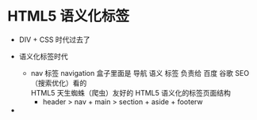 # HTML5 语义化标签


 - DIV + CSS 时代过去了
 - 语义化标签时代
    - nav 标签  navigation 盒子里面是 导航 
       语义 标签    负责给 百度 谷歌    SEO（搜索优化）看的  
       HTML5 天生蜘蛛（爬虫）友好的
       HTML5 语义化的标签页面结构
       - header > nav + main > section + aside + footerw




- 